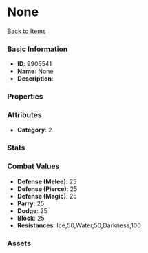# None



[Back to Items](../items.md)

### Basic Information

- **ID**: 9905541
- **Name**: None
- **Description**: 

### Properties


### Attributes

- **Category**: 2

### Stats


### Combat Values

- **Defense (Melee)**: 25
- **Defense (Pierce)**: 25
- **Defense (Magic)**: 25
- **Parry**: 25
- **Dodge**: 25
- **Block**: 25
- **Resistances**: Ice,50,Water,50,Darkness,100

### Assets


